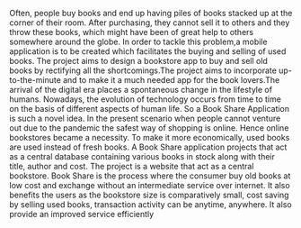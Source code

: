 Often, people buy books and end up having piles of books stacked up at the corner of their room.
After purchasing, they cannot sell it to others and they throw these books, which might have been
of great help to others somewhere around the globe. In order to tackle this problem,a mobile
application is to be created which facilitates the buying and selling of used books. The project aims
to design a bookstore app to buy and sell old books by rectifying all the shortcomings.The project aims to  incorporate up-to-the-minute and to make it a much needed app for the
book lovers.The arrival of the digital era places a spontaneous change in the lifestyle of humans. Nowadays,
the evolution of technology occurs from time to time on the basis of different aspects of human
life. So a Book Share Application is such a novel idea. In the present scenario when people
cannot venture out due to the pandemic the safest way of shopping is online. Hence online
bookstores became a necessity. To make it more economically, used books are used instead of
fresh books. A Book Share application projects that act as a central database containing various
books in stock along with their title, author and cost. The project is a website that act as a
central bookstore. Book Share is the process where the consumer buy old books at low cost
and exchange without an intermediate service over internet. It also benefits the users as the
bookstore size is comparatively small, cost saving by selling used books, transaction activity
can be anytime, anywhere. It also provide an improved service efficiently
